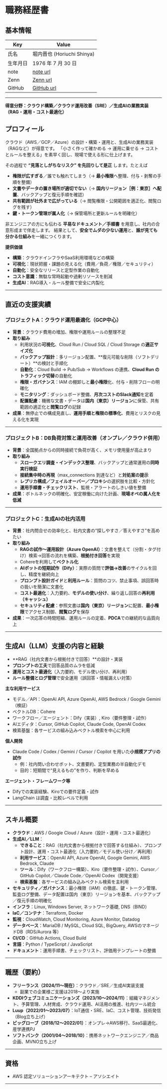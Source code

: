 # 職務経歴書

## 基本情報

| Key      | Value                                   |
| -------- | --------------------------------------- |
| 氏名     | 堀内晋也 (Horiuchi Shinya)              |
| 生年月日 | 1976 年 7 月 30 日                      |
| note     | [note url](https://note.com/chiwamaru)     |
| Zenn     | [Zenn url](https://zenn.dev/chiwamaru)     |
| GitHub   | [GitHub url](https://github.com/chiwamaru) |

---

**得意分野：クラウド構築／クラウド運用改善（SRE）／生成AIの業務実装（RAG・運用・コスト最適化）**

## プロフィール
クラウド（AWS／GCP／Azure）の設計・構築・運用と、生成AIの業務実装（RAGなど）が得意です。
「小さく作って確かめる → 運用に乗せる → コストとルールを整える」を素早く回し、現場で使える形に仕上げます。

その過程で **“見落としがちなリスク” を先回りして是正** します。たとえば
- **権限が広すぎる**／誰でも触れてしまう（→ **最小権限**へ整理、付与・剥奪の手順を整備）
- **文書やデータの置き場所が適切でない**（→ **国内リージョン［例：東京］へ配置**、バックアップと復元手順を確認）
- **共有範囲が社外まで広がっている**（→ 閲覧権限・公開範囲を適正化、閲覧ログを残す）
- **鍵・トークン管理が属人化**（→ 保管場所と更新ルールを明確化）

非エンジニアの方にも伝わる **平易なドキュメント／手順書** を用意し、社内の合意形成まで伴走します。
結果として、**安全でムダの少ない運用**と、**誰が見ても分かる仕組み**を一緒につくります。

**提供価値**
- **構築**：クラウドインフラやSaaS利用環境などの構築
- **可視化**：現状把握・課題の見える化（費用／負荷／権限／セキュリティ）
- **自動化**：安全なリリースと定型作業の自動化
- **コスト意識**：無駄な常時起動や過剰リソースを削減
- **生成AI**：RAG導入・ルール整備で安全に内製化

---

## 直近の支援実績

### プロジェクトA：クラウド運用最適化（GCP中心）
- **背景**：クラウド費用の増加、権限や運用ルールの整理不足
- **取り組み**
  - 利用状況の**可視化**、Cloud Run / Cloud SQL / Cloud Storage の**適正サイズ化**
  - **バックアップ設計**：多リージョン配置、**復元可能な削除（ソフトデリート）**の検討と手順化
  - **自動化**：Cloud Build → Pub/Sub → Workflows の連携、**Cloud Run のトラフィック切替**の自動化
  - **権限・ガバナンス**：IAM の棚卸しと**最小権限**化、付与・削除フローの明確化
  - **モニタリング**：ダッシュボード整備、**月次コストのSlack通知**を定着
  - **配置配慮**：機微な文書・データは**国内（東京）リージョン**に保管、共有範囲の適正化と**閲覧ログ**の記録
- **成果**：無停止での構成見直し、**運用手順と権限の標準化**、費用とリスクの見える化を実現

---

### プロジェクトB：DB負荷対策と運用改善（オンプレ／クラウド併用）
- **背景**：全国拠点からの同時接続で負荷が高く、メモリ使用量が高止まり
- **取り組み**
  - **スロークエリ調査・インデックス整理**、バックアップと通常運用の**同時実行検証**
  - **接続集中時の再現**（max_connections 到達など）と**対処案の提示**
  - **レプリカ構成／フェイルオーバー／プロキシ**の選択肢を比較・方針化
  - **運用手順書・チェックリスト**、監視・アラートのしきい値を整備
- **成果**：ボトルネックの明確化、安定稼働に向けた計画、**現場オペの属人化を低減**

---

### プロジェクトC：生成AIの社内活用
- **背景**：社内問合せの効率化と、社内文書の“探しやすさ／答えやすさ”を高めたい
- **取り組み**
  - **RAGの試作〜運用設計（Azure OpenAI）**：文書を整えて（分割・タグ付け）検索→回答の流れを構築、**根拠付き回答**を実現
  - Cohereを利用して**ベクトル化**
  - **AIボットの短期試作（Dify）**：実際の質問で**評価→改善**のサイクルを回し、精度を継続向上
  - **プロンプト設計ガイド**と**利用ルール**：質問のコツ、禁止事項、誤回答時の扱いを簡潔に文書化
  - **コスト最適化**：入力要約、**モデルの使い分け**、繰り返し回答の**再利用（キャッシュ）**
  - **セキュリティ配慮**：参照文書は**国内（東京）リージョン**に配置、**最小権限**でアクセス制御、**閲覧ログ**を保存
- **成果**：一次応答の時間短縮、運用ルールの定着、**PDCA**での継続的な品質向上

---

## 生成AI（LLM）支援の内容と経験
- **RAG（社内文書から根拠付きで回答）**の設計・実装
- **プロンプトの工夫**で回答品質のムラを低減
- **運用とコスト最適化**（入力要約、モデル使い分け、再利用）
- **ルール整備とログ管理**で安全運用（誤回答・情報漏えい対策）

**主な利用サービス**
- モデル／API：OpenAI API, Azure OpenAI, AWS Bedrock / Google Gemini（検証）
- ベクトルDB：Cohere
- ワークフロー／エージェント：Dify（実装）, Kiro（要件整理・試作）
- AIエディタ：Cursor, GitHub Copilot, Claude Code, OpenAI Codex
- 検索基盤：各サービスの組み込みベクトル検索を中心に利用

**個人開発**
- Claude Code / Codex / Gemini / Cursor / Copilot を用いた**小規模アプリの試作**
  - 例：社内問い合わせボット、文書要約、定型業務の半自動化デモ
  - 目的：短期間で“見えるもの”を作り、判断を早める

**エージェント・フレームワーク等**
- Difyでの実装経験、Kiroでの要件定義・試作
- LangChain は調査・比較レベルで利用

---

## スキル概要
- **クラウド**：AWS / Google Cloud / Azure（設計・運用・コスト最適化）
- **生成AI／LLM**：
  - **できること**：RAG（社内文書から根拠付きで回答する仕組み）、プロンプト設計、運用・コスト最適化（入力要約／モデル使い分け／再利用）
  - **利用サービス**：OpenAI API, Azure OpenAI, Google Gemini, AWS Bedrock, Claude
  - **ツール**：Dify（ワークフロー構築）、Kiro（要件整理・試作）、Cursor／GitHub Copilot／Claude Code／OpenAI Codex（開発支援）
  - **検索基盤**：各サービスの組み込みベクトル検索を主利用
- **セキュリティ／ガバナンス**：最小権限（IAM）の徹底、鍵・トークン管理、監査ログ整備、データ配置は国内（東京）リージョンを基本、バックアップ／復元手順の明確化
- **インフラ**：Linux, Windows Server, ネットワーク基礎, DNS（BIND）
- **IaC／コンテナ**：Terraform, Docker
- **監視**：CloudWatch, Cloud Monitoring, Azure Monitor, Datadog
- **データベース**：MariaDB / MySQL, Cloud SQL, BigQuery, AWSのマネージドDB（RDS/Aurora 等）
- **CI/CD**：GitHub Actions, Cloud Build
- **言語**：Python / TypeScript / JavaScript
- **ドキュメント**：運用手順書、チェックリスト、評価用テンプレートの整備
---

## 職歴（要約）
- **フリーランス（2024/11〜現在）**：クラウド／SRE／生成AI実装支援
  - 副業での企業様ご支援は2018〜より実施
- **KDDIウェブコミュニケーションズ（2023/10〜2024/11）**：組織マネジメント、予算管理、人材育成、クラウド運用、AI活用の推進、社内ツール統合
- **Luup（2022/01〜2023/07）**：IoT通信・SRE、IaC、コスト管理、技術発信（Blog立ち上げ）
- **ビッグローブ（2018/12〜2022/01）**：オンプレ→AWS移行、SaaS最適化、産学連携PJ
- **ソフトバンク（2001/04〜2018/10）**：携帯ネットワークエンジニア／商品企画、MVNO立ち上げ

---

## 資格
- AWS 認定ソリューションアーキテクト – アソシエイト

---

